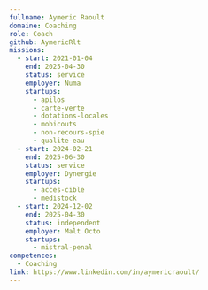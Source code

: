 ```yaml
---
fullname: Aymeric Raoult
domaine: Coaching
role: Coach
github: AymericRlt
missions:
  - start: 2021-01-04
    end: 2025-04-30
    status: service
    employer: Numa
    startups:
      - apilos
      - carte-verte
      - dotations-locales
      - mobicouts
      - non-recours-spie
      - qualite-eau
  - start: 2024-02-21
    end: 2025-06-30
    status: service
    employer: Dynergie
    startups:
      - acces-cible
      - medistock
  - start: 2024-12-02
    end: 2025-04-30
    status: independent
    employer: Malt Octo
    startups:
      - mistral-penal
competences:
  - Coaching
link: https://www.linkedin.com/in/aymericraoult/
---
```

